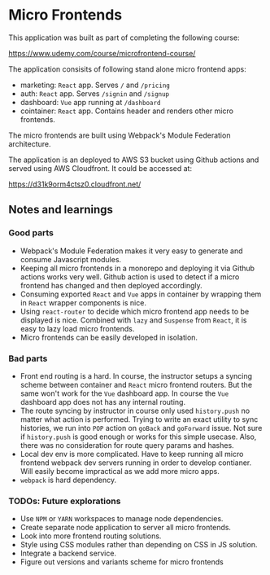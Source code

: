 # Micro Frontends

This application was built as part of completing the following course:

https://www.udemy.com/course/microfrontend-course/

The application consisits of following stand alone micro frontend apps:

- marketing: `React` app. Serves `/` and `/pricing`
- auth: `React` app. Serves `/signin` and `/signup`
- dashboard: `Vue` app running at `/dashboard`
- cointainer: `React` app. Contains header and renders other micro frontends.

The micro frontends are built using Webpack's Module Federation architecture.

The application is an deployed to AWS S3 bucket using Github actions and served using AWS Cloudfront. It could be accessed at:

https://d31k9orm4ctsz0.cloudfront.net/

## Notes and learnings

### Good parts

- Webpack's Module Federation makes it very easy to generate and consume Javascript modules.
- Keeping all micro frontends in a monorepo and deploying it via Github actions works very well. Github action is used to detect if a micro frontend has changed and then deployed accordingly.
- Consuming exported `React` and `Vue` apps in container by wrapping them in `React` wrapper components is nice.
- Using `react-router` to decide which micro frontend app needs to be displayed is nice. Combined with `lazy` and `Suspense` from `React`, it is easy to lazy load micro frontends.
- Micro frontends can be easily developed in isolation.

### Bad parts

- Front end routing is a hard. In course, the instructor setups a syncing scheme between container and `React` micro frontend routers. But the same won't work for the `Vue` dashboard app. In course the `Vue` dashboard app does not has any internal routing.
- The route syncing by instructor in course only used `history.push` no matter what action is performed. Trying to write an exact utility to sync histories, we run into `POP` action on `goBack` and `goForward` issue. Not sure if `history.push` is good enough or works for this simple usecase. Also, there was no consideration for route query params and hashes.
- Local dev env is more complicated. Have to keep running all micro frontend webpack dev servers running in order to develop contianer.
  Will easily become impractical as we add more micro apps.
- `webpack` is hard dependency.

### TODOs: Future explorations

- Use `NPM` or `YARN` workspaces to manage node dependencies.
- Create separate node application to server all micro frontends.
- Look into more frontend routing solutions.
- Style using CSS modules rather than depending on CSS in JS solution.
- Integrate a backend service.
- Figure out versions and variants scheme for micro frontends
